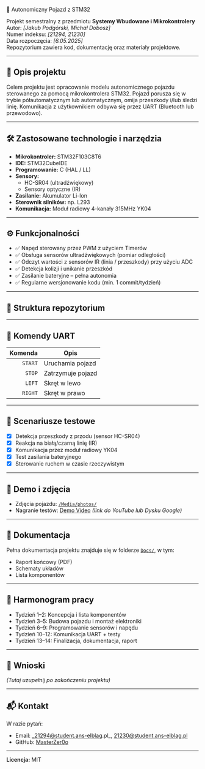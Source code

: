  🚗 Autonomiczny Pojazd z STM32

Projekt semestralny z przedmiotu **Systemy Wbudowane i Mikrokontrolery**  
Autor: _[Jakub Podgórski, Michał Dobosz]_  
Numer indeksu: _[21294, 21230]_  
Data rozpoczęcia: _[6.05.2025]_  
Repozytorium zawiera kod, dokumentację oraz materiały projektowe.

---

## 📌 Opis projektu

Celem projektu jest opracowanie modelu autonomicznego pojazdu sterowanego za pomocą mikrokontrolera STM32. Pojazd porusza się w trybie półautomatycznym lub automatycznym, omija przeszkody i/lub śledzi linię. Komunikacja z użytkownikiem odbywa się przez UART (Bluetooth lub przewodowo).

---

## 🛠️ Zastosowane technologie i narzędzia

- **Mikrokontroler:** STM32F103C8T6
- **IDE:** STM32CubeIDE
- **Programowanie:** C (HAL / LL)
- **Sensory:**
  - HC-SR04 (ultradźwiękowy)
  - Sensory optyczne (IR)
- **Zasilanie:** Akumulator Li-Ion
- **Sterownik silników:** np. L293
- **Komunikacja:** Moduł radiowy 4-kanały 315MHz YK04

---

## ⚙️ Funkcjonalności

- ✅ Napęd sterowany przez PWM z użyciem Timerów
- ✅ Obsługa sensorów ultradźwiękowych (pomiar odległości)
- ✅ Odczyt wartości z sensorów IR (linia / przeszkody) przy użyciu ADC
- ✅ Detekcja kolizji i unikanie przeszkód
- ✅ Zasilanie bateryjne – pełna autonomia
- ✅ Regularne wersjonowanie kodu (min. 1 commit/tydzień)

---

## 📁 Struktura repozytorium


---

## 🔌 Komendy UART

| Komenda | Opis                    |
|--------:|-------------------------|
| `START` | Uruchamia pojazd       |
| `STOP`  | Zatrzymuje pojazd      |
| `LEFT`  | Skręt w lewo           |
| `RIGHT` | Skręt w prawo          |

---

## 🧪 Scenariusze testowe

- [x] Detekcja przeszkody z przodu (sensor HC-SR04)
- [x] Reakcja na białą/czarną linię (IR)
- [x] Komunikacja przez moduł radiowy YK04
- [x] Test zasilania bateryjnego
- [x] Sterowanie ruchem w czasie rzeczywistym

---

## 📸 Demo i zdjęcia

- Zdjęcia pojazdu: [`/Media/photos/`](./Media/photos/)
- Nagranie testów: [Demo Video](#) *(link do YouTube lub Dysku Google)*

---

## 📄 Dokumentacja

Pełna dokumentacja projektu znajduje się w folderze [`Docs/`](./Docs/), w tym:
- Raport końcowy (PDF)
- Schematy układów
- Lista komponentów

---

## 📅 Harmonogram pracy

- Tydzień 1–2: Koncepcja i lista komponentów  
- Tydzień 3–5: Budowa pojazdu i montaż elektroniki  
- Tydzień 6–9: Programowanie sensorów i napędu  
- Tydzień 10–12: Komunikacja UART + testy  
- Tydzień 13–14: Finalizacja, dokumentacja, raport  

---

## 🧠 Wnioski

_(Tutaj uzupełnij po zakończeniu projektu)_

---

## 📬 Kontakt

W razie pytań:
- Email: _21294@student.ans-elblag.pl_, 21230@student.ans-elblag.pl
- GitHub: [MasterZer0o](https://github.com/MasterZer0o/)

---

**Licencja:** MIT  
